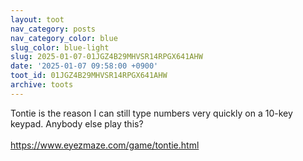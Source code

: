 ```yaml
---
layout: toot
nav_category: posts
nav_category_color: blue
slug_color: blue-light
slug: 2025-01-07-01JGZ4B29MHVSR14RPGX641AHW
date: '2025-01-07 09:58:00 +0900'
toot_id: 01JGZ4B29MHVSR14RPGX641AHW
archive: toots
---
```

<p>Tontie is the reason I can still type numbers very quickly on a 10-key keypad. Anybody else play this?<br><br><a href="https://www.eyezmaze.com/game/tontie.html" rel="nofollow noreferrer noopener" target="_blank">https://www.eyezmaze.com/game/tontie.html</a></p>

